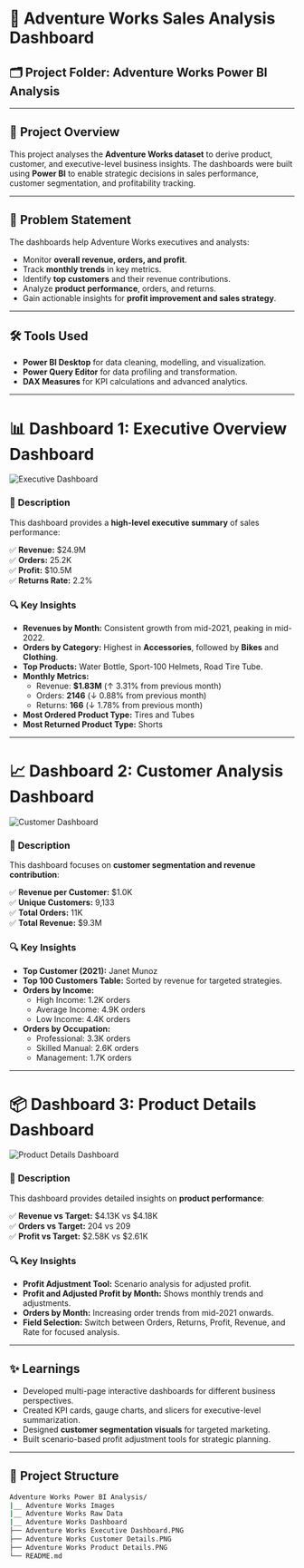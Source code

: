 # 🚴 Adventure Works Sales Analysis Dashboard

## 🗂️ Project Folder: Adventure Works Power BI Analysis

---

## 📌 Project Overview

This project analyses the **Adventure Works dataset** to derive product, customer, and executive-level business insights. The dashboards were built using **Power BI** to enable strategic decisions in sales performance, customer segmentation, and profitability tracking.

---

## 🎯 Problem Statement

The dashboards help Adventure Works executives and analysts:

- Monitor **overall revenue, orders, and profit**.
- Track **monthly trends** in key metrics.
- Identify **top customers** and their revenue contributions.
- Analyze **product performance**, orders, and returns.
- Gain actionable insights for **profit improvement and sales strategy**.

---

## 🛠️ Tools Used

- **Power BI Desktop** for data cleaning, modelling, and visualization.
- **Power Query Editor** for data profiling and transformation.
- **DAX Measures** for KPI calculations and advanced analytics.

---

# 📊 **Dashboard 1: Executive Overview Dashboard**

![Executive Dashboard](https://i.postimg.cc/wBYPqJFP/Adventure-Works-Customer-Details.png)

### 📌 **Description**

This dashboard provides a **high-level executive summary** of sales performance:

✅ **Revenue:** $24.9M  
✅ **Orders:** 25.2K  
✅ **Profit:** $10.5M  
✅ **Returns Rate:** 2.2%

### 🔍 **Key Insights**

- **Revenues by Month:** Consistent growth from mid-2021, peaking in mid-2022.
- **Orders by Category:** Highest in **Accessories**, followed by **Bikes** and **Clothing**.
- **Top Products:** Water Bottle, Sport-100 Helmets, Road Tire Tube.
- **Monthly Metrics:**
  - Revenue: **$1.83M** (↑ 3.31% from previous month)
  - Orders: **2146** (↓ 0.88% from previous month)
  - Returns: **166** (↓ 1.78% from previous month)
- **Most Ordered Product Type:** Tires and Tubes  
- **Most Returned Product Type:** Shorts

---

# 📈 **Dashboard 2: Customer Analysis Dashboard**

![Customer Dashboard](https://i.postimg.cc/wBYPqJFP/Adventure-Works-Customer-Details.png)

### 📌 **Description**

This dashboard focuses on **customer segmentation and revenue contribution**:

✅ **Revenue per Customer:** $1.0K  
✅ **Unique Customers:** 9,133  
✅ **Total Orders:** 11K  
✅ **Total Revenue:** $9.3M

### 🔍 **Key Insights**

- **Top Customer (2021):** Janet Munoz
- **Top 100 Customers Table:** Sorted by revenue for targeted strategies.
- **Orders by Income:**
  - High Income: 1.2K orders
  - Average Income: 4.9K orders
  - Low Income: 4.4K orders
- **Orders by Occupation:**
  - Professional: 3.3K orders
  - Skilled Manual: 2.6K orders
  - Management: 1.7K orders

---

# 📦 **Dashboard 3: Product Details Dashboard**

![Product Details Dashboard](https://i.postimg.cc/cLRhczM9/Adventure-Works-Produt-Details.png)

### 📌 **Description**

This dashboard provides detailed insights on **product performance**:

✅ **Revenue vs Target:** $4.13K vs $4.18K  
✅ **Orders vs Target:** 204 vs 209  
✅ **Profit vs Target:** $2.58K vs $2.61K

### 🔍 **Key Insights**

- **Profit Adjustment Tool:** Scenario analysis for adjusted profit.
- **Profit and Adjusted Profit by Month:** Shows monthly trends and adjustments.
- **Orders by Month:** Increasing order trends from mid-2021 onwards.
- **Field Selection:** Switch between Orders, Returns, Profit, Revenue, and Rate for focused analysis.

---

## ✨ **Learnings**

- Developed multi-page interactive dashboards for different business perspectives.
- Created KPI cards, gauge charts, and slicers for executive-level summarization.
- Designed **customer segmentation visuals** for targeted marketing.
- Built scenario-based profit adjustment tools for strategic planning.

---

## 📁 **Project Structure**
```bash
Adventure Works Power BI Analysis/
|__ Adventure Works Images
|__ Adventure Works Raw Data
|__ Adventure Works Dashboard
├── Adventure Works Executive Dashboard.PNG
├── Adventure Works Customer Details.PNG
├── Adventure Works Product Details.PNG
└── README.md

